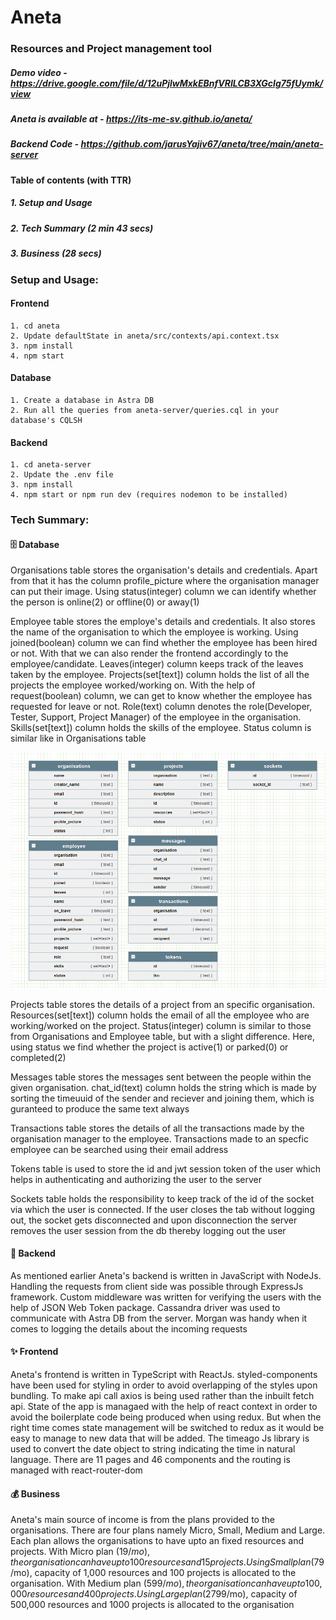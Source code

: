 # Aneta
### Resources and Project management tool

##### Demo video - https://drive.google.com/file/d/12uPjlwMxkEBnfVRILCB3XGcIg75fUymk/view
##### Aneta is available at - https://its-me-sv.github.io/aneta/
##### Backend Code - https://github.com/jarusYajiv67/aneta/tree/main/aneta-server

#### Table of contents (with TTR)
##### 1. Setup and Usage
##### 2. Tech Summary (2 min 43 secs)
##### 3. Business (28 secs)

### Setup and Usage:
#### Frontend
``` 
1. cd aneta
2. Update defaultState in aneta/src/contexts/api.context.tsx
3. npm install
4. npm start
```
#### Database
```
1. Create a database in Astra DB
2. Run all the queries from aneta-server/queries.cql in your database's CQLSH
```
#### Backend
```
1. cd aneta-server
2. Update the .env file
3. npm install
4. npm start or npm run dev (requires nodemon to be installed)
```

### Tech Summary:
#### 🗄️ Database
Organisations table stores the organisation's details and credentials. Apart from that it has the
column profile_picture where the organisation manager can put their image. Using status(integer) column we can identify whether the person is online(2) or offline(0) or away(1)

Employee table stores the employe's details and credentials. It also stores the name of the organisation to which the employee is working. Using joined(boolean) column we can find whether the employee has been hired or not. With that we can also render the frontend accordingly to the employee/candidate. Leaves(integer) column keeps track of the leaves taken by the employee. Projects(set[text]) column holds the list of all the projects the employee worked/working on. With the help of request(boolean) column, we can get to know whether the employee has requested for leave or not. Role(text) column denotes the role(Developer, Tester, Support, Project Manager) of the employee in the organisation. Skills(set[text]) column holds the skills of the employee.
Status column is similar like in Organisations table

![](https://github.com/jarusYajiv67/aneta/blob/main/db.PNG)

Projects table stores the details of a project from an specific organisation. Resources(set[text]) column holds the email of all the employee who are working/worked on the project. Status(integer) column is similar to those from Organisations and Employee table, but with a slight difference. Here, using status we find whether the project is active(1) or parked(0) or completed(2)

Messages table stores the messages sent between the people within the given organisation. chat_id(text) column holds the string which is made by sorting the timeuuid of the sender and reciever and joining them, which is guranteed to produce the same text always

Transactions table stores the details of all the transactions made by the organisation manager to the employee. Transactions made to an specfic employee can be searched using their email address

Tokens table is used to store the id and jwt session token of the user which helps in authenticating and authorizing the user to the server

Sockets table holds the responsibility to keep track of the id of the socket via which the user is connected. If the user closes the tab without logging out, the socket gets disconnected and upon disconnection the server removes the user session from the db thereby logging out the user

#### 🚀 Backend
As mentioned earlier Aneta's backend is written in JavaScript with NodeJs. Handling the requests from client side was possible through ExpressJs framework. Custom middleware was written for verifying the users with the help of JSON Web Token package. Cassandra driver was used to communicate with Astra DB from the server.  Morgan was handy when it comes to logging the details about the incoming requests

#### ✨ Frontend
Aneta's frontend is written in TypeScript with ReactJs. styled-components have been used for styling in order to avoid overlapping of the styles upon bundling. To make api call axios is being used rather than the inbuilt fetch api. State of the app is managaed with the help of react context in order to avoid the boilerplate code being produced when using redux. But when the right time comes state management will be switched to redux as it would be easy to manage to new data that will be added. The timeago Js library is used to convert the date object to string indicating the time in natural language. There are 11 pages and 46 components and the routing is managed with react-router-dom

#### 💰 Business
Aneta's main source of income is from the plans provided to the organisations. There are four plans namely Micro, Small, Medium and Large. Each plan allows the organisations to have upto an fixed resources and projects. With Micro plan (19$/mo), the organisation can have upto 100 resources and 15 projects. Using Small plan (79$/mo), capacity of 1,000 resources and 100 projects is allocated to the organisation. With Medium plan (599$/mo), the organisation can have upto 100,000 resources and 400 projects. Using Large plan (2799$/mo), capacity of 500,000 resources and 1000 projects is allocated to the organisation
